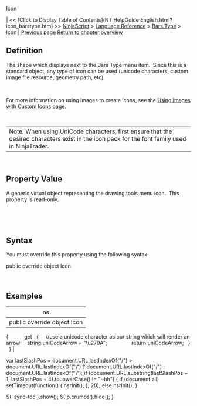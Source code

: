 ﻿










 


Icon







| &lt;&lt; [Click to Display Table of Contents](NT HelpGuide English.html?icon_barstype.htm) &gt;&gt;
 [NinjaScript](ninjascript.htm) &gt; [Language Reference](language_reference_wip.htm) &gt; [Bars Type](bars_type.htm) &gt;
Icon | [Previous page](getpercentcomplete.htm)
[Return to chapter overview](bars_type.htm)










Definition
----------


The shape which displays next to the Bars Type menu item.  Since this is a standard object, any type of icon can be used (unicode characters, custom image file resource, geometry path, etc). 


 


For more information on using images to create icons, see the [Using Images with Custom Icons](using_images_and_geometry_with_custom_icons.htm) page.


 




|  |
| --- |
| Note: When using UniCode characters, first ensure that the desired characters exist in the icon pack for the font family used in NinjaTrader. |



 


Property Value
--------------


A generic virtual object representing the drawing tools menu icon.  This property is read-only.


 


 


Syntax
------


You must override this property using the following syntax:



public override object Icon


 


Examples
--------




| ns |
| --- |
| public override object Icon
{         
   get 
   {
     //use a unicode character as our string which will render an arrow
     string uniCodeArrow = "\u279A";            
     return uniCodeArrow; 
   }   
} |






 
 var lastSlashPos = document.URL.lastIndexOf("/") &gt; document.URL.lastIndexOf("\\") ? document.URL.lastIndexOf("/") : document.URL.lastIndexOf("\\");
 if (document.URL.substring(lastSlashPos + 1, lastSlashPos + 4).toLowerCase() != "~hh") {
 if (document.all) setTimeout(function() {
 nsrInit();
 }, 20);
 else nsrInit();
 }
 
 
 $('.sync-toc').show();
 $('p.crumbs').hide();
 }
 
 
 



